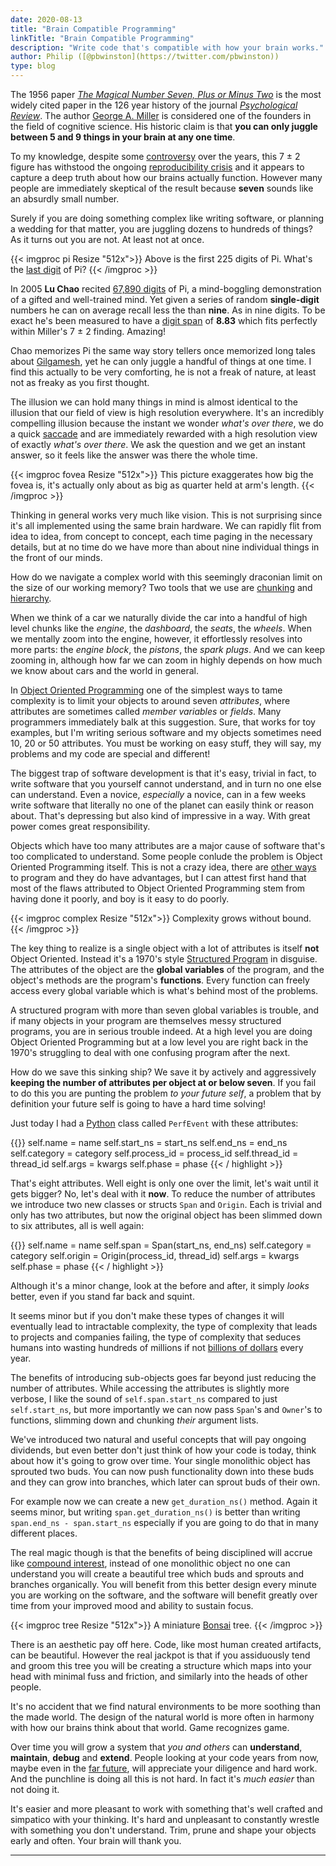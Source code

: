 ```yaml
---
date: 2020-08-13
title: "Brain Compatible Programming"
linkTitle: "Brain Compatible Programming"
description: "Write code that's compatible with how your brain works."
author: Philip ([@pbwinston](https://twitter.com/pbwinston))
type: blog
---
```


The 1956 paper *[The Magical Number Seven, Plus or Minus
Two](http://psychclassics.yorku.ca/Miller/)* is the most widely cited paper
in the 126 year history of the journal *[Psychological
Review](https://en.wikipedia.org/wiki/Psychological_Review)*. The author
[George A. Miller](https://en.wikipedia.org/wiki/George_Armitage_Miller) is
considered one of the founders in the field of cognitive science. His
historic claim is that **you can only juggle between 5 and 9 things in your
brain at any one time**.

To my knowledge, despite some
[controversy](https://www.ncbi.nlm.nih.gov/pmc/articles/PMC4486516/) over
the years, this 7 &#x00B1; 2 figure has withstood the ongoing
[reproducibility
crisis](https://www.nature.com/news/1-500-scientists-lift-the-lid-on-reproducibility-1.19970)
and it appears to capture a deep truth about how our brains actually
function. However many people are immediately skeptical of the result
because **seven** sounds like an absurdly small number.

Surely if you are doing something complex like writing software, or
planning a wedding for that matter, you are juggling dozens to hundreds of
things? As it turns out you are not. At least not at once.

{{< imgproc pi Resize "512x">}}
Above is the first 225 digits of Pi. What's the <a href="https://dancohen.org/2010/03/08/the-last-digit-of-pi/">last digit</a> of Pi?
{{< /imgproc >}}

In 2005 **Lu Chao** recited [67,890
digits](https://www.livescience.com/50134-pi-day-memory-experts.html) of
Pi, a mind-boggling demonstration of a gifted and well-trained mind. Yet
given a series of random **single-digit** numbers he can on average recall
less the than **nine**. As in nine digits. To be exact he's been measured
to have a [digit
span](https://en.wikipedia.org/wiki/Memory_span#Digit-span) of **8.83**
which fits perfectly within Miller's 7 &#x00B1; 2 finding. Amazing!

Chao memorizes Pi the same way story tellers once memorized long tales
about [Gilgamesh](https://en.wikipedia.org/wiki/Gilgamesh), yet he can only
juggle a handful of things at one time. I find this actually to be very
comforting, he is not a freak of nature, at least not as freaky as you
first thought.

The illusion we can hold many things in mind is almost identical to the
illusion that our field of view is high resolution everywhere. It's an
incredibly compelling illusion because the instant we wonder _what's over
there_, we do a quick [saccade](https://en.wikipedia.org/wiki/Saccade) and
are immediately rewarded with a high resolution view of exactly _what's
over there_. We ask the question and we get an instant answer, so it feels
like the answer was there the whole time.

{{< imgproc fovea Resize "512x">}} This picture exaggerates how big the
fovea is, it's actually only about as big as quarter held at arm's length.
{{< /imgproc >}}

Thinking in general works very much like vision. This is not surprising
since it's all implemented using the same brain hardware. We can rapidly
flit from idea to idea, from concept to concept, each time paging in the
necessary details, but at no time do we have more than about nine
individual things in the front of our minds.

How do we navigate a complex world with this seemingly draconian limit on
the size of our working memory? Two tools that we use are
[chunking](https://en.wikipedia.org/wiki/Chunking_(psychology)) and
[hierarchy](https://en.wikipedia.org/wiki/Hierarchy).

When we think of a car we naturally divide the car into a handful of high
level chunks like the _engine_, the _dashboard_, the _seats_, the _wheels_.
When we mentally zoom into the engine, however, it effortlessly resolves
into more parts: the _engine block_, the _pistons_, the _spark plugs_. And
we can keep zooming in, although how far we can zoom in highly depends on
how much we know about cars and the world in general.

In [Object Oriented
Programming](https://en.wikipedia.org/wiki/Object-oriented_programming) one
of the simplest ways to tame complexity is to limit your objects to around
seven _attributes_, where attributes are sometimes called _member
variables_ or _fields_. Many programmers immediately balk at this
suggestion. Sure, that works for toy examples, but I'm writing serious
software and my objects sometimes need 10, 20 or 50 attributes. You must be
working on easy stuff, they will say, my problems and my code are special
and different!

The biggest trap of software development is that it's easy, trivial in
fact, to write software that you yourself cannot understand, and in turn no
one else can understand. Even a novice, _especially_ a novice, can in a few
weeks write software that literally no one of the planet can easily think
or reason about. That's depressing but also kind of impressive in a way.
With great power comes great responsibility.

Objects which have too many attributes are a major cause of software that's
too complicated to understand. Some people conlude the problem is Object
Oriented Programming itself. This is not a crazy idea, there are [other
ways](/resources/technical/programming/functional/) to program and they do
have advantages, but I can attest first hand that most of the flaws
attributed to Object Oriented Programming stem from having done it poorly,
and boy is it easy to do poorly.

{{< imgproc complex Resize "512x">}}
Complexity grows without bound.
{{< /imgproc >}}

The key thing to realize is a single object with a lot of attributes is
itself **not** Object Oriented. Instead it's a 1970's style [Structured
Program](https://en.wikipedia.org/wiki/Structured_programming) in disguise.
The attributes of the object are the **global variables** of the program,
and the object's methods are the program's **functions**. Every function
can freely access every global variable which is what's behind most of the
problems.

A structured program with more than seven global variables is trouble, and
if many objects in your program are themselves messy structured programs,
you are in serious trouble indeed. At a high level you are doing Object
Oriented Programming but at a low level you are right back in the 1970's
struggling to deal with one confusing program after the next.

How do we save this sinking ship? We save it by actively and aggressively
**keeping the number of attributes per object at or below seven**. If you
fail to do this you are punting the problem _to your future self_, a
problem that by definition your future self is going to have a hard time
solving!

Just today I had a [Python](https://www.python.org/) class called
`PerfEvent` with these attributes:

{{<highlight python>}}
        self.name = name
        self.start_ns = start_ns
        self.end_ns = end_ns
        self.category = category
        self.process_id = process_id
        self.thread_id = thread_id
        self.args = kwargs
        self.phase = phase
{{< / highlight >}}

That's eight attributes. Well eight is only one over the limit, let's wait
until it gets bigger?  No, let's deal with it **now**. To reduce the number
of attributes we introduce two new classes or structs `Span` and `Origin`.
Each is trivial and only has two attributes, but now the original object
has been slimmed down to six attributes, all is well again:

{{<highlight python>}}
        self.name = name
        self.span = Span(start_ns, end_ns)
        self.category = category
        self.origin = Origin(process_id, thread_id)
        self.args = kwargs
        self.phase = phase
{{< / highlight >}}

Although it's a minor change, look at the before and after, it simply
_looks_ better, even if you stand far back and squint.

It seems minor but if you don't make these types of changes it will
eventually lead to intractable complexity, the type of complexity that
leads to projects and companies failing, the type of complexity that
seduces humans into wasting hundreds of millions if not [billions of
dollars](https://spectrum.ieee.org/computing/software/why-software-fails)
every year.

The benefits of introducing sub-objects goes far beyond just reducing the
number of attributes. While accessing the attributes is slightly more
verbose, I like the sound of `self.span.start_ns` compared to just
`self.start_ns`, but more importantly we can now pass `Span`'s and
`Owner`'s to functions, slimming down and chunking _their_ argument lists.

We've introduced two natural and useful concepts that will pay ongoing
dividends, but even better don't just think of how your code is today,
think about how it's going to grow over time. Your single monolithic object
has sprouted two buds. You can now push functionality down into these buds
and they can grow into branches, which later can sprout buds of their own.

For example now we can create a new `get_duration_ns()` method. Again it
seems minor, but writing `span.get_duration_ns()` is better than writing
`span.end_ns - span.start_ns` especially if you are going to do that in
many different places.

The real magic though is that the benefits of being disciplined will accrue
like [compound interest](https://youtu.be/GtaoP0skPWc), instead of one
monolithic object no one can understand you will create a beautiful tree
which buds and sprouts and branches organically. You will benefit from this
better design every minute you are working on the software, and the
software will benefit greatly over time from your improved mood and ability
to sustain focus.

{{< imgproc tree Resize "512x">}} 
A miniature <a href="https://en.wikipedia.org/wiki/Bonsai">Bonsai</a> tree.
{{< /imgproc >}}

There is an aesthetic pay off here. Code, like most human created
artifacts, can be beautiful. However the real jackpot is that if you
assiduously tend and groom this tree you will be creating a structure which
maps into your head with minimal fuss and friction, and similarly into the
heads of other people.

It's no accident that we find natural environments to be more soothing than
the made world. The design of the natural world is more often in harmony
with how our brains think about that world. Game recognizes game.

Over time you will grow a system that _you and others_ can **understand**,
**maintain**, **debug** and **extend**. People looking at your code years
from now, maybe even in the [far
future](https://archiveprogram.github.com/), will appreciate your diligence
and hard work. And the punchline is doing all this is not hard. In fact
it's _much easier_ than not doing it.

It's easier and more pleasant to work with something that's well crafted
and simpatico with your thinking. It's hard and unpleasant to constantly
wrestle with something you don't understand. Trim, prune and shape your
objects early and often. Your brain will thank you.

<hr>